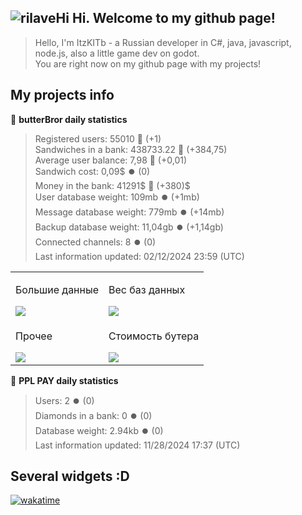 ## ![rilaveHi](https://cdn.7tv.app/emote/01G1H9CK9R0005G1MWWMPGT0YW/2x.webp) Hi. Welcome to my github page!
> Hello, I'm ItzKITb - a Russian developer in C#, java, javascript, node.js, also a little game dev on godot.<br>You are right now on my github page with my projects!

## My projects info
🥪 **butterBror daily statistics**
> Registered users: 55010 🔼 (+1)<br>
> Sandwiches in a bank: 438733.22 🔼 (+384,75)<br>
> Average user balance: 7,98 🔼 (+0,01)<br>
> Sandwich cost: 0,09$ ⏺️ (0)<br>
> Money in the bank: 41291$ 🔼 (+380)$<br>
> User database weight: 109mb ⏺️ (+1mb)<br>
> Message database weight: 779mb ⏺️ (+14mb)<br>
> Backup database weight: 11,04gb ⏺️ (+1,14gb)<br>
> Connected channels: 8 ⏺️ (0)<br>
> Last information updated: 02/12/2024 23:59 (UTC)<br>

<table>
	<tbody>
		<tr>
			<td>
				<p>Большие данные</p>
				<img src="https://docs.google.com/spreadsheets/d/e/2PACX-1vREPUE-GF7fVoHEPNVG6IyPoqP5iWUGL_VTNtlwBbE2KW_ys_4Gmaog-o7lrKNbwPybr_vemxew3p1M/pubchart?oid=842391808&format=image">
			</td>
			<td>
				<p>Вес баз данных</p>
				<img src="https://docs.google.com/spreadsheets/d/e/2PACX-1vREPUE-GF7fVoHEPNVG6IyPoqP5iWUGL_VTNtlwBbE2KW_ys_4Gmaog-o7lrKNbwPybr_vemxew3p1M/pubchart?oid=834223961&format=image">
			</td>
		</tr>
		<tr>
			<td>
				<p>Прочее</p>
				<img src="https://docs.google.com/spreadsheets/d/e/2PACX-1vREPUE-GF7fVoHEPNVG6IyPoqP5iWUGL_VTNtlwBbE2KW_ys_4Gmaog-o7lrKNbwPybr_vemxew3p1M/pubchart?oid=1493621083&format=image">
			</td>
			<td>
				<p>Стоимость бутера</p>
				<img src="https://docs.google.com/spreadsheets/d/e/2PACX-1vREPUE-GF7fVoHEPNVG6IyPoqP5iWUGL_VTNtlwBbE2KW_ys_4Gmaog-o7lrKNbwPybr_vemxew3p1M/pubchart?oid=1591855365&format=image">
			</td>
		</tr>
	</tbody>
</table>

🐸 **PPL PAY daily statistics**
> Users: 2 ⏺️ (0)<br>
> Diamonds in a bank: 0 ⏺️ (0)<br>
> Database weight: 2.94kb ⏺️ (0)<br>
> Last information updated: 11/28/2024 17:37 (UTC)<br>

## Several widgets :D
[![wakatime](https://wakatime.com/share/@afc15956-152d-407c-9bb0-c650aa21674a/3c5fcfda-1b49-443a-b5b9-788b29e15dc1.png)](https://wakatime.com/)
